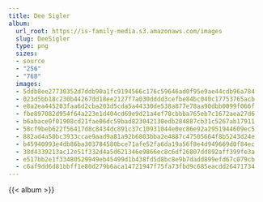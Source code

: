```yaml
---
title: Dee Sigler
album:
  url_root: https://is-family-media.s3.amazonaws.com/images
  slug: DeeSigler
  type: png
  sizes:
  - source
  - "256"
  - "768"
  images:
  - 5ddb8ee27730352d7ddb90a1fc9194566c176c59646ad0f95e9ae44cdb96a784
  - 023d5bb18c230b44267dd18ee2127f7a030dddd3cefbe84bc040c17753765acb
  - e8a2ea445203faa6d2cba203d5cda5a44330de538a877e78aa90dbb0099f066f
  - fbe897082d954f64a223e1d404cd69e9d21a4ef78cbbba765eb7c1672aea27d6
  - b6abace0f01908cd21fae06dc59bad823042130edb284887cb31c5267ab17911
  - 58cf9beb622f56417d8c8434dc891c37c10931044e0ec86e92a2951944609ec5
  - 882ad4a50bc3933ccae9aad9a81a92b6803bba2e4887c47505664f8b5243d24e
  - b45940993e4db86ba303784580bce71afe52fa6da19a56f8e4d949669d0f84ec
  - 38d4339213ac12e51f332d4a5d621346e9866ec8c6df26807dd892aff399fe3a
  - e517bb2e1f33480529949eb45499d1b438fd5d8bc8e9b7dadd899efd67c079cb
  - c6af9dd6d81bbff1e80d279b6aca14721947f75fa73fbd9c685eacdd26471734
---
```

{{< album >}}
